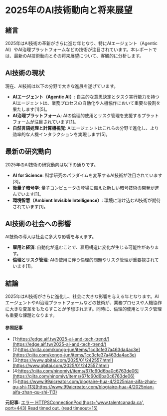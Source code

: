 # 2025年のAI技術動向と将来展望

## 緒言

2025年はAI技術の革新がさらに進む年となり、特にAIエージェント（Agentic AI）やAI治理プラットフォームなどの技術が注目されています。本レポートでは、最新のAI技術動向とその将来展望について、客観的に分析します。

## AI技術の現状

現在、AI技術は以下の分野で大きな進展を遂げています。

- **AIエージェント（Agentic AI）**: 自主的な意思決定とタスク実行能力を持つAIエージェントは、業務プロセスの自動化や人機協作において重要な役割を果たします[1][5]。
- **AI治理プラットフォーム**: AIの倫理的使用とリスク管理を支援するプラットフォームが注目されています[1]。
- **自然言語処理と計算機視覚**: AIエージェントはこれらの分野で進化し、より効率的な人機インタラクションを実現します[5]。

## 最新の研究動向

2025年のAI技術の研究動向は以下の通りです。

- **AI for Science**: 科学研究のパラダイムを変革するAI技術が注目されています[3]。
- **後量子暗号学**: 量子コンピュータの登場に備えた新しい暗号技術の開発が進んでいます[1]。
- **環境智慧（Ambient Invisible Intelligence）**: 環境に溶け込むAI技術が期待されています[1]。

## AI技術の社会への影響

AI技術の導入は社会に多大な影響を与えます。

- **雇用と経済**: 自動化が進むことで、雇用構造に変化が生じる可能性があります。
- **倫理とリスク管理**: AIの使用に伴う倫理的問題やリスク管理が重要視されています[1]。

## 結論

2025年はAI技術がさらに進化し、社会に大きな影響を与える年となります。AIエージェントやAI治理プラットフォームなどの技術が、業務プロセスや人機協作に大きな変革をもたらすことが予想されます。同時に、倫理的使用とリスク管理も重要な課題となります。

#### 参照記事
- [1:https://edge.aif.tw/2025-ai-and-tech-trend/](https://edge.aif.tw/2025-ai-and-tech-trend/)
- [2:https://qiita.com/kongo-jun/items/1cc3cfe37a463da4ac3e](https://qiita.com/kongo-jun/items/1cc3cfe37a463da4ac3e)
- [3:https://www.qbitai.com/2025/01/242557.html](https://www.qbitai.com/2025/01/242557.html)
- [4:https://qiita.com/ninomiyt/items/67fc60d6ba0c6763de06](https://qiita.com/ninomiyt/items/67fc60d6ba0c6763de06)
- [5:https://www.99aicreator.com/blog/aire-hua-4/2025nian-aifa-zhan-qu-shi-113](https://www.99aicreator.com/blog/aire-hua-4/2025nian-aifa-zhan-qu-shi-113)


**元記事:** [エラー HTTPSConnectionPool(host='www.talentcanada.ca', port=443) Read timed out. (read timeout=15)](https://www.talentcanada.ca/cegid-launches-recruitment-oriented-generative-ai-conversational-agents/)